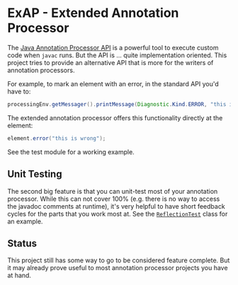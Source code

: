 # ExAP - Extended Annotation Processor

The [Java Annotation Processor API](https://docs.oracle.com/javase/8/docs/api/javax/annotation/processing/Processor.html) is a powerful tool to execute custom code when `javac` runs. But the API is ... quite implementation oriented. This project tries to provide an alternative API that is more for the writers of annotation processors.

For example, to mark an element with an error, in the standard API you'd have to:

```java
processingEnv.getMessager().printMessage(Diagnostic.Kind.ERROR, "this is wrong", element);
```

The extended annotation processor offers this functionality directly at the element:

```java
element.error("this is wrong");
```

See the test module for a working example.

## Unit Testing

The second big feature is that you can unit-test most of your annotation processor. While this can not cover 100% (e.g. there is no way to access the javadoc comments at runtime), it's very helpful to have short feedback cycles for the parts that you work most at. See the [`ReflectionTest`](extended-annotation-processor/src/test/java/com/github/t1/exap/ReflectionTest.java) class for an example.

## Status

This project still has some way to go to be considered feature complete. But it may already prove useful to most annotation processor projects you have at hand.

